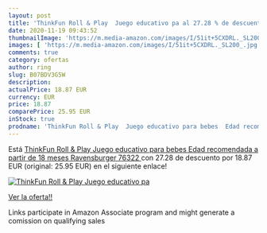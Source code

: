 ```yaml
---
layout: post
title: 'ThinkFun Roll & Play  Juego educativo pa al 27.28 % de descuento'
date: 2020-11-19 09:43:52
thumbnailImage: 'https://m.media-amazon.com/images/I/51it+5CXDRL._SL200_.jpg'
images: [ 'https://m.media-amazon.com/images/I/51it+5CXDRL._SL200_.jpg' ]
comments: true
category: ofertas
author: ring
slug: B07BDV3G5W
description:
actualPrice: 18.87 EUR
currency: EUR
price: 18.87
comparePrice: 25.95 EUR
inStock: true
prodname: 'ThinkFun Roll & Play  Juego educativo para bebes  Edad recomendada a partir de 18 meses  Ravensburger 76322 '
---
```


Está [ThinkFun Roll & Play  Juego educativo para bebes  Edad recomendada a partir de 18 meses  Ravensburger 76322 ](https://www.amazon.es/dp/B07BDV3G5W/?tag=tolees-21) con 27.28 de descuento por 18.87 EUR (original: 25.95 EUR) en el siguiente enlace!

[![ThinkFun Roll & Play  Juego educativo pa](https://m.media-amazon.com/images/I/51it+5CXDRL._SL200_.jpg)](https://www.amazon.es/dp/B07BDV3G5W/?tag=tolees-21)

[Ver la oferta!!](https://www.amazon.es/dp/B07BDV3G5W/?tag=tolees-21)

Links participate in Amazon Associate program and might generate a comission on qualifying sales



